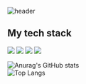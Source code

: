 ![header](https://capsule-render.vercel.app/api?type=venom)
<h2>My tech stack</h2>
<img src="https://img.shields.io/badge/-html5-E34F26?style=for-the-badge&logo=html5&logoColor=black">
<img src="https://img.shields.io/badge/-css3-1572B6?style=for-the-badge&logo=css3&logoColor=black">
<img src="https://img.shields.io/badge/-javascript-F7DF1E?style=for-the-badge&logo=javascript&logoColor=black">
<img src="https://img.shields.io/badge/-react-61DAFB?style=for-the-badge&logo=react&logoColor=black">

![Anurag's GitHub stats](https://github-readme-stats.vercel.app/api?username=js&show_icons=true&theme=dracula)
<br>
![Top Langs](https://github-readme-stats.vercel.app/api/top-langs/?username=js&layout=compact&theme=dracula)
